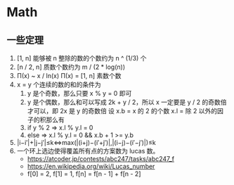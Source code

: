 # Math
## 一些定理
1. [1, n] 能够被 n 整除的数的个数约为 n ^ (1/3) 个
2. [n / 2, n] 质数个数约为 m / (2 * log(n))
3. Π(x) ~ x / ln(x) Π(x) = [1, n] 素数个数
3. x = y 个连续的数的和的条件为
    1. y 是个奇数，那么只要 x % y = 0 即可
    2. y 是个偶数，那么和可以写成 2k + y / 2，所以 x 一定要是 y / 2 的奇数倍才可以，即 2x 是 y 的奇数倍
    设 x.b = x 的 2 的个数 x.l = 除 2 以外的因子的积那么有
    1. if y % 2 => x.l % y.l = 0
    2. else => x.l % y.l = 0 && x.b + 1 >= y.b 
4. |i−i′|+|j−j′|≤k⇔max(|(i+j)−(i′+j′)|,|(i−j)−(i′−j′)|)≤k
5. 一个环上选边使得覆盖所有点的方案数为 lucas 数。
    - https://atcoder.jp/contests/abc247/tasks/abc247_f
    - https://en.wikipedia.org/wiki/Lucas_number
    - f[0] = 2, f[1] = 1, f[n] = f[n - 1] + f[n - 2]